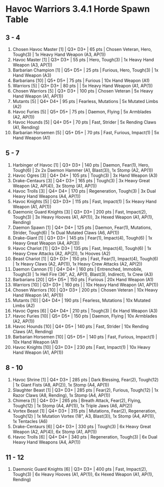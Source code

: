 # Havoc Warriors 3.4.1 Horde Spawn Table

## 3 - 4

1. Chosen Havoc Master [1] | Q3+ D3+ | 65 pts | Chosen Veteran, Hero, Tough(3) | 1x Heavy Hand Weapon (A3, AP(1))
1. Havoc Master [1] | Q3+ D3+ | 55 pts | Hero, Tough(3) | 1x Heavy Hand Weapon (A3, AP(1))
1. Barbarian Champion [1] | Q5+ D5+ | 25 pts | Furious, Hero, Tough(3) | 1x Hand Weapon (A3)
1. Barbarians [10] | Q5+ D5+ | 75 pts | Furious | 10x Hand Weapon (A1)
1. Warriors [5] | Q3+ D3+ | 80 pts |  | 5x Heavy Hand Weapon (A1, AP(1))
1. Chosen Warriors [5] | Q3+ D3+ | 100 pts | Chosen Veteran | 5x Heavy Hand Weapon (A1, AP(1))
1. Mutants [5] | Q4+ D4+ | 95 pts | Fearless, Mutations | 5x Mutated Limbs (A2)
1. Havoc Furies [5] | Q5+ D5+ | 75 pts | Daemon, Flying | 5x Armblades (A2, AP(1))
1. Havoc Hounds [5] | Q4+ D5+ | 70 pts | Fast, Strider | 5x Rending Claws (A1, Rending)
1. Barbarian Horsemen [5] | Q5+ D5+ | 70 pts | Fast, Furious, Impact(1) | 5x Hand Weapon (A1)

## 5 - 7

1. Harbinger of Havoc [1] | Q3+ D3+ | 140 pts | Daemon, Fear(1), Hero, Tough(6) | 2x 2x Daemon Hammer (A1, Blast(3)), 1x Stomp (A2, AP(1))
1. Havoc Ogres [3] | Q4+ D4+ | 105 pts | Tough(3) | 3x Hand Weapon (A3)
1. Drake-Centaurs [3] | Q4+ D3+ | 165 pts | Tough(3) | 3x Heavy Great Weapon (A2, AP(4)), 3x Stomp (A1, AP(1))
1. Havoc Trolls [3] | Q4+ D4+ | 170 pts | Regeneration, Tough(3) | 3x Dual Heavy Hand Weapons (A4, AP(1))
1. Havoc Knights [5] | Q3+ D3+ | 115 pts | Fast, Impact(1) | 5x Heavy Hand Weapon (A1, AP(1))
1. Daemonic Guard Knights [3] | Q3+ D3+ | 200 pts | Fast, Impact(2), Tough(3) | 3x Heavy Hooves (A1, AP(1)), 3x Hexed Weapon (A1, AP(1), Rending)
1. Daemon Spawn [1] | Q4+ D4+ | 125 pts | Daemon, Fear(1), Mutations, Strider, Tough(6) | 1x Dual Mutated Claws (A6, AP(1))
1. Drake-Giant [1] | Q3+ D3+ | 145 pts | Fear(1), Impact(4), Tough(6) | 1x Heavy Great Weapon (A4, AP(3))
1. Havoc Chariot [1] | Q3+ D3+ | 135 pts | Fast, Impact(4), Tough(6) | 1x Heavy Crew Attacks (A2, AP(2)), 1x Hooves (A2)
1. Beast Chariot [1] | Q3+ D3+ | 150 pts | Fast, Fear(1), Impact(4), Tough(6) | 1x Heavy Claws (A2, AP(1)), 1x Heavy Crew Attacks (A2, AP(2))
1. Daemon Cannon [1] | Q4+ D4+ | 160 pts | Entrenched, Immobile, Tough(3) | 1x Hell Fire (36", A2, AP(1), Blast(3), Indirect), 1x Crew (A3)
1. Barbarians [20] | Q5+ D5+ | 150 pts | Furious | 20x Hand Weapon (A1)
1. Warriors [10] | Q3+ D3+ | 160 pts |  | 10x Heavy Hand Weapon (A1, AP(1))
1. Chosen Warriors [10] | Q3+ D3+ | 200 pts | Chosen Veteran | 10x Heavy Hand Weapon (A1, AP(1))
1. Mutants [10] | Q4+ D4+ | 190 pts | Fearless, Mutations | 10x Mutated Limbs (A2)
1. Havoc Ogres [6] | Q4+ D4+ | 210 pts | Tough(3) | 6x Hand Weapon (A3)
1. Havoc Furies [10] | Q5+ D5+ | 150 pts | Daemon, Flying | 10x Armblades (A2, AP(1))
1. Havoc Hounds [10] | Q4+ D5+ | 140 pts | Fast, Strider | 10x Rending Claws (A1, Rending)
1. Barbarian Horsemen [10] | Q5+ D5+ | 140 pts | Fast, Furious, Impact(1) | 10x Hand Weapon (A1)
1. Havoc Knights [10] | Q3+ D3+ | 230 pts | Fast, Impact(1) | 10x Heavy Hand Weapon (A1, AP(1))

## 8 - 10

1. Havoc Shrine [1] | Q4+ D3+ | 285 pts | Dark Blessing, Fear(2), Tough(12) | 1x Giant Fists (A8, AP(2)), 1x Stomp (A4, AP(1))
1. Slaughter Beast [1] | Q3+ D3+ | 285 pts | Fear(2), Furious, Tough(12) | 1x Razor Claws (A8, Rending), 1x Stomp (A4, AP(1))
1. Chimera [1] | Q4+ D3+ | 265 pts | Breath Attack, Fear(2), Flying, Tough(12) | 1x Stomp (A4, AP(1)), 1x Triple Jaws (A6, AP(2))
1. Vortex Beast [1] | Q4+ D3+ | 315 pts | Mutations, Fear(2), Regeneration, Tough(12) | 1x Mutation Vortex (18", A3, Blast(3)), 1x Stomp (A4, AP(1)), 1x Tentacles (A6)
1. Drake-Centaurs [6] | Q4+ D3+ | 330 pts | Tough(3) | 6x Heavy Great Weapon (A2, AP(4)), 6x Stomp (A1, AP(1))
1. Havoc Trolls [6] | Q4+ D4+ | 340 pts | Regeneration, Tough(3) | 6x Dual Heavy Hand Weapons (A4, AP(1))

## 11 - 12

1. Daemonic Guard Knights [6] | Q3+ D3+ | 400 pts | Fast, Impact(2), Tough(3) | 6x Heavy Hooves (A1, AP(1)), 6x Hexed Weapon (A1, AP(1), Rending)